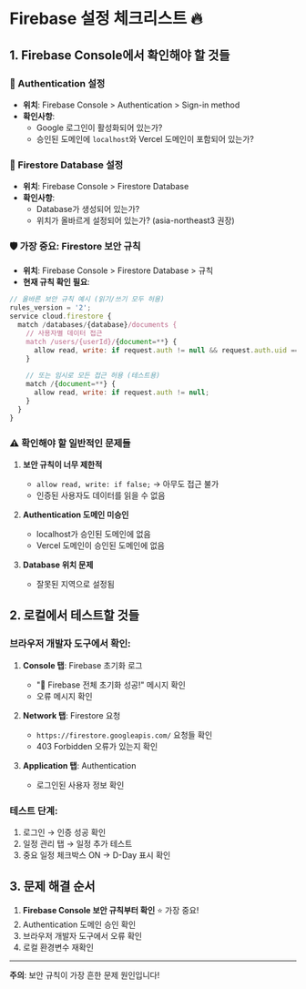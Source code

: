 # Firebase 설정 체크리스트 🔥

## 1. Firebase Console에서 확인해야 할 것들

### 🔐 Authentication 설정
- **위치**: Firebase Console > Authentication > Sign-in method
- **확인사항**: 
  - Google 로그인이 활성화되어 있는가?
  - 승인된 도메인에 `localhost`와 Vercel 도메인이 포함되어 있는가?

### 📂 Firestore Database 설정
- **위치**: Firebase Console > Firestore Database
- **확인사항**:
  - Database가 생성되어 있는가?
  - 위치가 올바르게 설정되어 있는가? (asia-northeast3 권장)

### 🛡️ **가장 중요: Firestore 보안 규칙**
- **위치**: Firebase Console > Firestore Database > 규칙
- **현재 규칙 확인 필요**:

```javascript
// 올바른 보안 규칙 예시 (읽기/쓰기 모두 허용)
rules_version = '2';
service cloud.firestore {
  match /databases/{database}/documents {
    // 사용자별 데이터 접근
    match /users/{userId}/{document=**} {
      allow read, write: if request.auth != null && request.auth.uid == userId;
    }
    
    // 또는 임시로 모든 접근 허용 (테스트용)
    match /{document=**} {
      allow read, write: if request.auth != null;
    }
  }
}
```

### ⚠️ 확인해야 할 일반적인 문제들

1. **보안 규칙이 너무 제한적**
   - `allow read, write: if false;` → 아무도 접근 불가
   - 인증된 사용자도 데이터를 읽을 수 없음

2. **Authentication 도메인 미승인**
   - localhost가 승인된 도메인에 없음
   - Vercel 도메인이 승인된 도메인에 없음

3. **Database 위치 문제**
   - 잘못된 지역으로 설정됨

## 2. 로컬에서 테스트할 것들

### 브라우저 개발자 도구에서 확인:
1. **Console 탭**: Firebase 초기화 로그
   - "🎉 Firebase 전체 초기화 성공!" 메시지 확인
   - 오류 메시지 확인

2. **Network 탭**: Firestore 요청
   - `https://firestore.googleapis.com/` 요청들 확인
   - 403 Forbidden 오류가 있는지 확인

3. **Application 탭**: Authentication
   - 로그인된 사용자 정보 확인

### 테스트 단계:
1. 로그인 → 인증 성공 확인
2. 일정 관리 탭 → 일정 추가 테스트
3. 중요 일정 체크박스 ON → D-Day 표시 확인

## 3. 문제 해결 순서

1. **Firebase Console 보안 규칙부터 확인** ⭐ 가장 중요!
2. Authentication 도메인 승인 확인
3. 브라우저 개발자 도구에서 오류 확인
4. 로컬 환경변수 재확인

---

**주의**: 보안 규칙이 가장 흔한 문제 원인입니다!